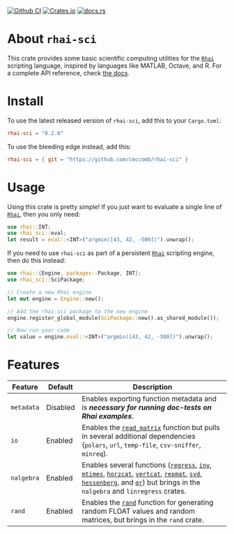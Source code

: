 [![Github CI](https://github.com/rhaiscript/rhai-sci/actions/workflows/tests.yml/badge.svg)](https://github.com/rhaiscript/rhai-sci/actions)
[![Crates.io](https://img.shields.io/crates/v/rhai-sci.svg)](https://crates.io/crates/rhai-sci)
[![docs.rs](https://img.shields.io/docsrs/rhai-sci/latest?logo=rust)](https://docs.rs/rhai-sci)

# About `rhai-sci`

This crate provides some basic scientific computing utilities for the [`Rhai`](https://rhai.rs/) scripting language, inspired by languages 
like MATLAB, Octave, and R. For a complete API reference, check [the docs](https://docs.rs/rhai-sci).

# Install

To use the latest released version of `rhai-sci`, add this to your `Cargo.toml`:

```toml
rhai-sci = "0.2.0"
```

To use the bleeding edge instead, add this:

```toml
rhai-sci = { git = "https://github.com/cmccomb/rhai-sci" }
```

# Usage

Using this crate is pretty simple! If you just want to evaluate a single line of [`Rhai`](https://rhai.rs/), then you only need:

```rust
use rhai::INT;
use rhai_sci::eval;
let result = eval::<INT>("argmin([43, 42, -500])").unwrap();
```

If you need to use `rhai-sci` as part of a persistent [`Rhai`](https://rhai.rs/) scripting engine, then do this instead:

```rust
use rhai::{Engine, packages::Package, INT};
use rhai_sci::SciPackage;

// Create a new Rhai engine
let mut engine = Engine::new();

// Add the rhai-sci package to the new engine
engine.register_global_module(SciPackage::new().as_shared_module());

// Now run your code
let value = engine.eval::<INT>("argmin([43, 42, -500])").unwrap();
```

# Features

| Feature     | Default  | Description                                                                                                                                                                                                                                                                                                                                                                                                                                                                                                           |
| ----------- | -------- | --------------------------------------------------------------------------------------------------------------------------------------------------------------------------------------------------------------------------------------------------------------------------------------------------------------------------------------------------------------------------------------------------------------------------------------------------------------------------------------------------------------------- |
| `metadata`  | Disabled | Enables exporting function metadata and is ___necessary for running doc-tests on Rhai examples___.                                                                                                                                                                                                                                                                                                                                                                                                                    |
| `io`        | Enabled  | Enables the [`read_matrix`](#read_matrixfile_path-string---array) function but pulls in several additional dependencies (`polars`, `url`, `temp-file`, `csv-sniffer`, `minreq`).                                                                                                                                                                                                                                                                                                                                      |
| `nalgebra`  | Enabled  | Enables several functions ([`regress`](#regressx-array-y-array---map), [`inv`](#invmatrix-array---array), [`mtimes`](#mtimesmatrix1-array-matrix2-array---array), [`horzcat`](#horzcatmatrix1-array-matrix2-array---array), [`vertcat`](#vertcatmatrix1-array-matrix2-array---array), [`repmat`](#repmatmatrix-array-nx-i64-ny-i64---array), [`svd`](#svdmatrix-array---map), [`hessenberg`](#hessenbergmatrix-array---map), and [`qr`](#qrmatrix-array---map)) but brings in the `nalgebra` and `linregress` crates. |
| `rand`      | Enabled  | Enables the [`rand`](#rand) function for generating random FLOAT values and random matrices, but brings in the `rand` crate.                                                                                                                                                                                                                                                                                                                                                                                          |
